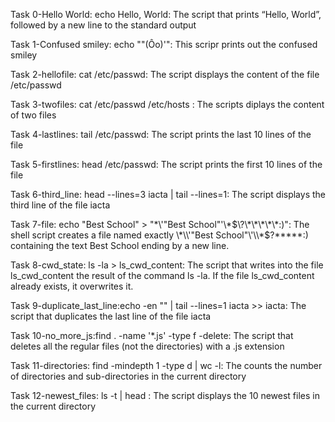 Task 0-Hello World: echo Hello, World: The script that prints “Hello, World”, followed by a new line to the standard output

Task 1-Confused smiley: echo "\"(Ôo)'": This scripr prints out the confused smiley

Task 2-hellofile: cat /etc/passwd: The script displays the content of the file /etc/passwd

Task 3-twofiles: cat /etc/passwd /etc/hosts : The scripts diplays the content of two files

Task 4-lastlines: tail /etc/passwd: The script prints the last 10 lines of the file

Task 5-firstlines: head /etc/passwd: The script prints the first 10 lines of the file

Task 6-third_line: head --lines=3 iacta | tail --lines=1: The script displays the third line of the file iacta

Task 7-file: echo "Best School" > "\*\\\'\"Best School\"\'\\\*$\?\*\*\*\*\*:)": The shell script creates a file named exactly \*\\'"Best School"\'\\*$\?\*\*\*\*\*:) containing the text Best School ending by a new line.

Task 8-cwd_state: ls -la > ls_cwd_content: The script that writes into the file ls_cwd_content the result of the command ls -la. If the file ls_cwd_content already exists, it overwrites it.

Task 9-duplicate_last_line:echo -en "" | tail --lines=1 iacta >> iacta: The script that duplicates the last line of the file iacta

Task 10-no_more_js:find . -name '*.js' -type f -delete: The  script that deletes all the regular files (not the directories) with a .js extension

Task 11-directories: find -mindepth 1 -type d | wc -l: The counts the number of directories and sub-directories in the current directory

Task 12-newest_files: ls -t | head : The script displays the 10 newest files in the current directory